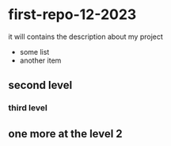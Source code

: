 # first-repo-12-2023
it will contains the description about my project
- some list
- another item

## second level

### third level

## one more at the level 2
